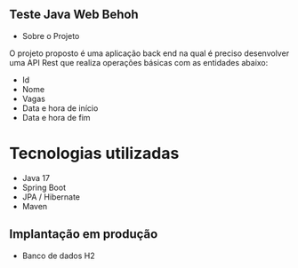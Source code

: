 ## Teste Java Web Behoh

- Sobre o Projeto

O projeto proposto é uma aplicação back end na qual é preciso desenvolver 
uma API Rest que realiza operações básicas com as entidades abaixo:

- Id
- Nome
- Vagas 
- Data e hora de início
- Data e hora de fim 

# Tecnologias utilizadas
- Java 17
- Spring Boot
- JPA / Hibernate
- Maven

## Implantação em produção
- Banco de dados H2

